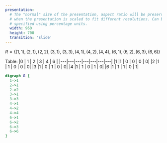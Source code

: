 ```yaml
---
presentation:
  # The "normal" size of the presentation, aspect ratio will be preserved
  # when the presentation is scaled to fit different resolutions. Can be
  # specified using percentage units.
  width: 960
  height: 700
  transition: 'slide'
---
```


<!-- slide -->
$R = \{(1,1),(2,1),(2,2),(3,1),$
    $(3,3),(4,1),(4,2),(4,4),$
    $(6,1),(6,2),(6,3),(6,6)\}$


<!-- slide -->
Table:
|0 | 1 | 2 | 3 | 4 | 6 |
|---|---|---|---|---|---|---|
|1 |1 | 0 | 0 | 0 | 0|
|2 |1 | 1 | 0 | 0 | 0|
|3 |1 | 0 | 1 | 0 | 0|
|4 |1 | 1 | 0 | 1 | 0|
|6 |1 | 1 | 1 | 0 | 1|

<!-- slide -->
```dot {engine=circo}
digraph G {
  1->1
  2->1
  2->2
  3->1
  3->3
  4->1
  4->2
  4->4
  6->1
  6->2
  6->3
  6->6
}
```
